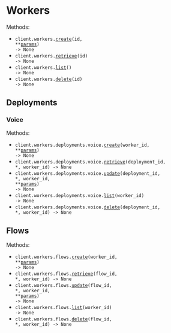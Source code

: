 # Workers

Methods:

- <code title="post /api/workers/{id}">client.workers.<a href="./src/brainbase/resources/workers/workers.py">create</a>(id, \*\*<a href="src/brainbase/types/worker_create_params.py">params</a>) -> None</code>
- <code title="get /api/workers/{id}">client.workers.<a href="./src/brainbase/resources/workers/workers.py">retrieve</a>(id) -> None</code>
- <code title="get /api/workers">client.workers.<a href="./src/brainbase/resources/workers/workers.py">list</a>() -> None</code>
- <code title="delete /api/workers/{id}">client.workers.<a href="./src/brainbase/resources/workers/workers.py">delete</a>(id) -> None</code>

## Deployments

### Voice

Methods:

- <code title="post /api/workers/{workerId}/deployments/voice">client.workers.deployments.voice.<a href="./src/brainbase/resources/workers/deployments/voice.py">create</a>(worker_id, \*\*<a href="src/brainbase/types/workers/deployments/voice_create_params.py">params</a>) -> None</code>
- <code title="get /api/workers/{workerId}/deployments/voice/{deploymentId}">client.workers.deployments.voice.<a href="./src/brainbase/resources/workers/deployments/voice.py">retrieve</a>(deployment_id, \*, worker_id) -> None</code>
- <code title="put /api/workers/{workerId}/deployments/voice/{deploymentId}">client.workers.deployments.voice.<a href="./src/brainbase/resources/workers/deployments/voice.py">update</a>(deployment_id, \*, worker_id, \*\*<a href="src/brainbase/types/workers/deployments/voice_update_params.py">params</a>) -> None</code>
- <code title="get /api/workers/{workerId}/deployments/voice">client.workers.deployments.voice.<a href="./src/brainbase/resources/workers/deployments/voice.py">list</a>(worker_id) -> None</code>
- <code title="delete /api/workers/{workerId}/deployments/voice/{deploymentId}">client.workers.deployments.voice.<a href="./src/brainbase/resources/workers/deployments/voice.py">delete</a>(deployment_id, \*, worker_id) -> None</code>

## Flows

Methods:

- <code title="post /api/workers/{workerId}/flows">client.workers.flows.<a href="./src/brainbase/resources/workers/flows.py">create</a>(worker_id, \*\*<a href="src/brainbase/types/workers/flow_create_params.py">params</a>) -> None</code>
- <code title="get /api/workers/{workerId}/flows/{flowId}">client.workers.flows.<a href="./src/brainbase/resources/workers/flows.py">retrieve</a>(flow_id, \*, worker_id) -> None</code>
- <code title="put /api/workers/{workerId}/flows/{flowId}">client.workers.flows.<a href="./src/brainbase/resources/workers/flows.py">update</a>(flow_id, \*, worker_id, \*\*<a href="src/brainbase/types/workers/flow_update_params.py">params</a>) -> None</code>
- <code title="get /api/workers/{workerId}/flows">client.workers.flows.<a href="./src/brainbase/resources/workers/flows.py">list</a>(worker_id) -> None</code>
- <code title="delete /api/workers/{workerId}/flows/{flowId}">client.workers.flows.<a href="./src/brainbase/resources/workers/flows.py">delete</a>(flow_id, \*, worker_id) -> None</code>
